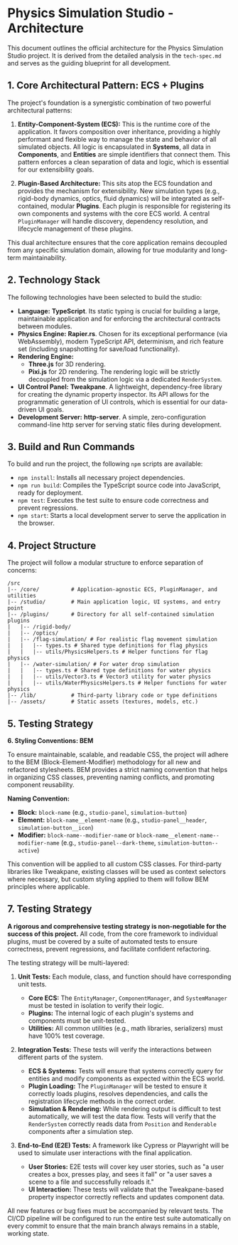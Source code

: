 # Physics Simulation Studio - Architecture

This document outlines the official architecture for the Physics Simulation Studio project. It is derived from the detailed analysis in the `tech-spec.md` and serves as the guiding blueprint for all development.

## 1. Core Architectural Pattern: ECS + Plugins

The project's foundation is a synergistic combination of two powerful architectural patterns:

1.  **Entity-Component-System (ECS):** This is the runtime core of the application. It favors composition over inheritance, providing a highly performant and flexible way to manage the state and behavior of all simulated objects. All logic is encapsulated in **Systems**, all data in **Components**, and **Entities** are simple identifiers that connect them. This pattern enforces a clean separation of data and logic, which is essential for our extensibility goals.

2.  **Plugin-Based Architecture:** This sits atop the ECS foundation and provides the mechanism for extensibility. New simulation types (e.g., rigid-body dynamics, optics, fluid dynamics) will be integrated as self-contained, modular **Plugins**. Each plugin is responsible for registering its own components and systems with the core ECS world. A central `PluginManager` will handle discovery, dependency resolution, and lifecycle management of these plugins.

This dual architecture ensures that the core application remains decoupled from any specific simulation domain, allowing for true modularity and long-term maintainability.

## 2. Technology Stack

The following technologies have been selected to build the studio:

- **Language:** **TypeScript**. Its static typing is crucial for building a large, maintainable application and for enforcing the architectural contracts between modules.
- **Physics Engine:** **Rapier.rs**. Chosen for its exceptional performance (via WebAssembly), modern TypeScript API, determinism, and rich feature set (including snapshotting for save/load functionality).
- **Rendering Engine:**
  - **Three.js** for 3D rendering.
  - **Pixi.js** for 2D rendering.
    The rendering logic will be strictly decoupled from the simulation logic via a dedicated `RenderSystem`.
- **UI Control Panel:** **Tweakpane**. A lightweight, dependency-free library for creating the dynamic property inspector. Its API allows for the programmatic generation of UI controls, which is essential for our data-driven UI goals.
- **Development Server:** **http-server**. A simple, zero-configuration command-line http server for serving static files during development.

## 3. Build and Run Commands

To build and run the project, the following `npm` scripts are available:

- `npm install`: Installs all necessary project dependencies.
- `npm run build`: Compiles the TypeScript source code into JavaScript, ready for deployment.
- `npm test`: Executes the test suite to ensure code correctness and prevent regressions.
- `npm start`: Starts a local development server to serve the application in the browser.

## 4. Project Structure

The project will follow a modular structure to enforce separation of concerns:

```
/src
|-- /core/          # Application-agnostic ECS, PluginManager, and utilities
|-- /studio/        # Main application logic, UI systems, and entry point
|-- /plugins/       # Directory for all self-contained simulation plugins
|   |-- /rigid-body/
|   |-- /optics/
|   |-- /flag-simulation/ # For realistic flag movement simulation
|   |   |-- types.ts # Shared type definitions for flag physics
|   |   |-- utils/PhysicsHelpers.ts # Helper functions for flag physics
|   |-- /water-simulation/ # For water drop simulation
|   |   |-- types.ts # Shared type definitions for water physics
|   |   |-- utils/Vector3.ts # Vector3 utility for water physics
|   |   |-- utils/WaterPhysicsHelpers.ts # Helper functions for water physics
|-- /lib/           # Third-party library code or type definitions
|-- /assets/        # Static assets (textures, models, etc.)
```

## 5. Testing Strategy

**6. Styling Conventions: BEM**

To ensure maintainable, scalable, and readable CSS, the project will adhere to the BEM (Block-Element-Modifier) methodology for all new and refactored stylesheets. BEM provides a strict naming convention that helps in organizing CSS classes, preventing naming conflicts, and promoting component reusability.

**Naming Convention:**

- **Block:** `block-name` (e.g., `studio-panel`, `simulation-button`)
- **Element:** `block-name__element-name` (e.g., `studio-panel__header`, `simulation-button__icon`)
- **Modifier:** `block-name--modifier-name` or `block-name__element-name--modifier-name` (e.g., `studio-panel--dark-theme`, `simulation-button--active`)

This convention will be applied to all custom CSS classes. For third-party libraries like Tweakpane, existing classes will be used as context selectors where necessary, but custom styling applied to them will follow BEM principles where applicable.

## 7. Testing Strategy

**A rigorous and comprehensive testing strategy is non-negotiable for the success of this project.** All code, from the core framework to individual plugins, must be covered by a suite of automated tests to ensure correctness, prevent regressions, and facilitate confident refactoring.

The testing strategy will be multi-layered:

1.  **Unit Tests:** Each module, class, and function should have corresponding unit tests.

    - **Core ECS:** The `EntityManager`, `ComponentManager`, and `SystemManager` must be tested in isolation to verify their logic.
    - **Plugins:** The internal logic of each plugin's systems and components must be unit-tested.
    - **Utilities:** All common utilities (e.g., math libraries, serializers) must have 100% test coverage.

2.  **Integration Tests:** These tests will verify the interactions between different parts of the system.

    - **ECS & Systems:** Tests will ensure that systems correctly query for entities and modify components as expected within the ECS world.
    - **Plugin Loading:** The `PluginManager` will be tested to ensure it correctly loads plugins, resolves dependencies, and calls the registration lifecycle methods in the correct order.
    - **Simulation & Rendering:** While rendering output is difficult to test automatically, we will test the data flow. Tests will verify that the `RenderSystem` correctly reads data from `Position` and `Renderable` components after a simulation step.

3.  **End-to-End (E2E) Tests:** A framework like Cypress or Playwright will be used to simulate user interactions with the final application.
    - **User Stories:** E2E tests will cover key user stories, such as "a user creates a box, presses play, and sees it fall" or "a user saves a scene to a file and successfully reloads it."
    - **UI Interaction:** These tests will validate that the Tweakpane-based property inspector correctly reflects and updates component data.

All new features or bug fixes must be accompanied by relevant tests. The CI/CD pipeline will be configured to run the entire test suite automatically on every commit to ensure that the main branch always remains in a stable, working state.
